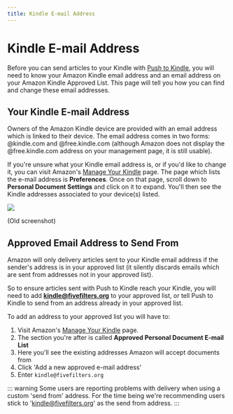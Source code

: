 ```yaml
---
title: Kindle E-mail Address
---
```


# Kindle E-mail Address

Before you can send articles to your Kindle with [Push to Kindle](https://pushtokindle.fivefilters.org), you will need to know your Amazon Kindle email address and an email address on your Amazon Kindle Approved List. This page will tell you how you can find and change these email addresses.

## Your Kindle E-mail Address

Owners of the Amazon Kindle device are provided with an email address which is linked to their device. The email address comes in two forms: @kindle.com and @free.kindle.com (although Amazon does not display the @free.kindle.com address on your management page, it is still usable).

If you're unsure what your Kindle email address is, or if you'd like to change it, you can visit Amazon's [Manage Your Kindle](https://www.amazon.co.uk/hz/mycd/myx?ie=UTF8#/home/settings/pdoc) page. The page which lists the e-mail address is **Preferences**. Once on that page, scroll down to **Personal Document Settings** and click on it to expand. You'll then see the Kindle addresses associated to your device(s) listed.

![](/images/push-to-kindle/manage_your_devices.png)

(Old screenshot)

## Approved Email Address to Send From

Amazon will only delivery articles sent to your Kindle email address if the sender's address is in your approved list (it silently discards emails which are sent from addresses not in your approved list).

So to ensure articles sent with Push to Kindle reach your Kindle, you will need to add **kindle@fivefilters.org** to your approved list, or tell Push to Kindle to send from an address already in your approved list. 

To add an address to your approved list you will have to:

1. Visit Amazon's [Manage Your Kindle](https://www.amazon.co.uk/hz/mycd/myx?ie=UTF8#/home/settings/pdoc) page. 
1. The section you're after is called **Approved Personal Document E-mail List**
1. Here you'll see the existing addresses Amazon will accept documents from
1. Click 'Add a new approved e-mail address'
1. Enter `kindle@fivefilters.org`

::: warning
Some users are reporting problems with delivery when using a custom 'send from' address. For the time being we're recommending users stick to 'kindle@fivefilters.org' as the send from address.
:::
